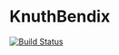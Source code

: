 # KnuthBendix

[![Build Status](https://github.com/kalmar@amu.edu.pl/KnuthBendix.jl/workflows/CI/badge.svg)](https://github.com/kalmar@amu.edu.pl/KnuthBendix.jl/actions)
